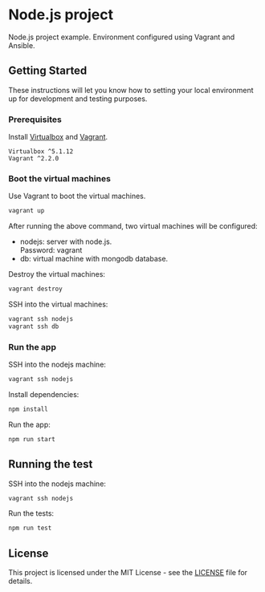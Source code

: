 # Node.js project
Node.js project example. Environment configured using Vagrant and Ansible. 

## Getting Started 
These instructions will let you know how to setting your local environment up for development and testing purposes. 

### Prerequisites
Install [Virtualbox](https://www.virtualbox.org) and [Vagrant](https://www.vagrantup.com).
```
Virtualbox ^5.1.12
Vagrant ^2.2.0 
```

### Boot the virtual machines
Use Vagrant to boot the virtual machines. 
```bash
vagrant up
```
After running the above command, two virtual machines will be configured:
- nodejs: server with node.js.\
  Password: vagrant          
- db: virtual machine with mongodb database.

Destroy the virtual machines: 
```bash
vagrant destroy
```

SSH into the virtual machines:
```bash
vagrant ssh nodejs
vagrant ssh db
```

### Run the app
SSH into the nodejs machine: 
```bash
vagrant ssh nodejs
```
Install dependencies: 
```bash
npm install
```
Run the app: 
```bash
npm run start
```

## Running the test
SSH into the nodejs machine: 
```bash
vagrant ssh nodejs
```

Run the tests: 
```bash
npm run test
```

## License
This project is licensed under the MIT License - see the [LICENSE](https://github.com/navarrojoseluis/node_api_web/blob/development/LICENSE) file for details.